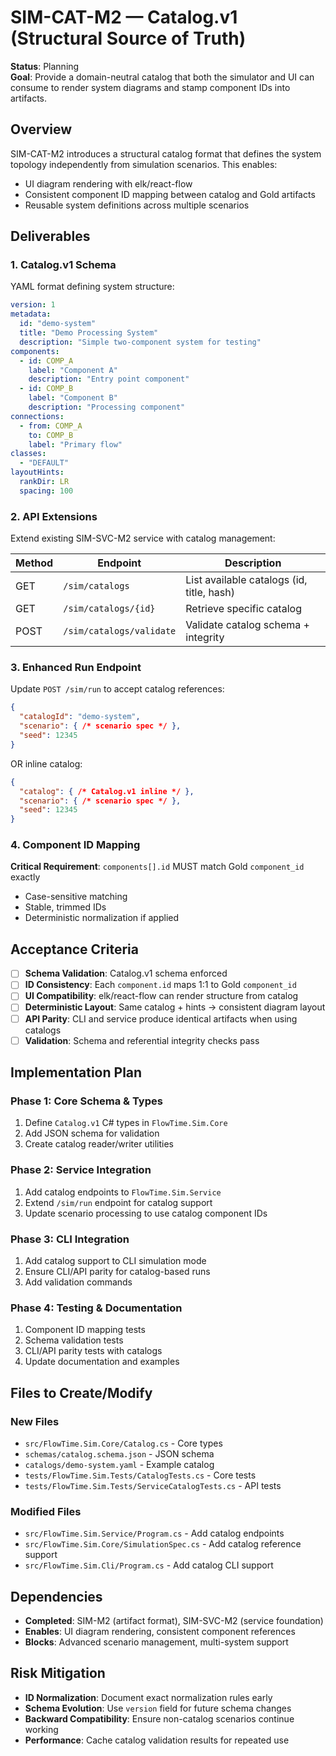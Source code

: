 # SIM-CAT-M2 — Catalog.v1 (Structural Source of Truth)

**Status**: Planning  
**Goal**: Provide a domain-neutral catalog that both the simulator and UI can consume to render system diagrams and stamp component IDs into artifacts.

## Overview

SIM-CAT-M2 introduces a structural catalog format that defines the system topology independently from simulation scenarios. This enables:
- UI diagram rendering with elk/react-flow
- Consistent component ID mapping between catalog and Gold artifacts  
- Reusable system definitions across multiple scenarios

## Deliverables

### 1. Catalog.v1 Schema

YAML format defining system structure:

```yaml
version: 1
metadata:
  id: "demo-system"
  title: "Demo Processing System"
  description: "Simple two-component system for testing"
components:
  - id: COMP_A
    label: "Component A"
    description: "Entry point component"
  - id: COMP_B
    label: "Component B"  
    description: "Processing component"
connections:
  - from: COMP_A
    to: COMP_B
    label: "Primary flow"
classes: 
  - "DEFAULT"
layoutHints:
  rankDir: LR
  spacing: 100
```

### 2. API Extensions

Extend existing SIM-SVC-M2 service with catalog management:

| Method | Endpoint | Description |
|--------|----------|-------------|
| GET | `/sim/catalogs` | List available catalogs (id, title, hash) |
| GET | `/sim/catalogs/{id}` | Retrieve specific catalog |
| POST | `/sim/catalogs/validate` | Validate catalog schema + integrity |

### 3. Enhanced Run Endpoint

Update `POST /sim/run` to accept catalog references:

```json
{
  "catalogId": "demo-system",
  "scenario": { /* scenario spec */ },
  "seed": 12345
}
```

OR inline catalog:

```json
{
  "catalog": { /* Catalog.v1 inline */ },
  "scenario": { /* scenario spec */ },
  "seed": 12345  
}
```

### 4. Component ID Mapping

**Critical Requirement**: `components[].id` MUST match Gold `component_id` exactly
- Case-sensitive matching
- Stable, trimmed IDs
- Deterministic normalization if applied

## Acceptance Criteria

- [ ] **Schema Validation**: Catalog.v1 schema enforced
- [ ] **ID Consistency**: Each `component.id` maps 1:1 to Gold `component_id`
- [ ] **UI Compatibility**: elk/react-flow can render structure from catalog
- [ ] **Deterministic Layout**: Same catalog + hints → consistent diagram layout
- [ ] **API Parity**: CLI and service produce identical artifacts when using catalogs
- [ ] **Validation**: Schema and referential integrity checks pass

## Implementation Plan

### Phase 1: Core Schema & Types
1. Define `Catalog.v1` C# types in `FlowTime.Sim.Core`
2. Add JSON schema for validation
3. Create catalog reader/writer utilities

### Phase 2: Service Integration  
1. Add catalog endpoints to `FlowTime.Sim.Service`
2. Extend `/sim/run` endpoint for catalog support
3. Update scenario processing to use catalog component IDs

### Phase 3: CLI Integration
1. Add catalog support to CLI simulation mode
2. Ensure CLI/API parity for catalog-based runs
3. Add validation commands

### Phase 4: Testing & Documentation
1. Component ID mapping tests
2. Schema validation tests  
3. CLI/API parity tests with catalogs
4. Update documentation and examples

## Files to Create/Modify

### New Files
- `src/FlowTime.Sim.Core/Catalog.cs` - Core types
- `schemas/catalog.schema.json` - JSON schema
- `catalogs/demo-system.yaml` - Example catalog
- `tests/FlowTime.Sim.Tests/CatalogTests.cs` - Core tests
- `tests/FlowTime.Sim.Tests/ServiceCatalogTests.cs` - API tests

### Modified Files  
- `src/FlowTime.Sim.Service/Program.cs` - Add catalog endpoints
- `src/FlowTime.Sim.Core/SimulationSpec.cs` - Add catalog reference support
- `src/FlowTime.Sim.Cli/Program.cs` - Add catalog CLI support

## Dependencies

- **Completed**: SIM-M2 (artifact format), SIM-SVC-M2 (service foundation)
- **Enables**: UI diagram rendering, consistent component references
- **Blocks**: Advanced scenario management, multi-system support

## Risk Mitigation

- **ID Normalization**: Document exact normalization rules early
- **Schema Evolution**: Use `version` field for future schema changes  
- **Backward Compatibility**: Ensure non-catalog scenarios continue working
- **Performance**: Cache catalog validation results for repeated use
